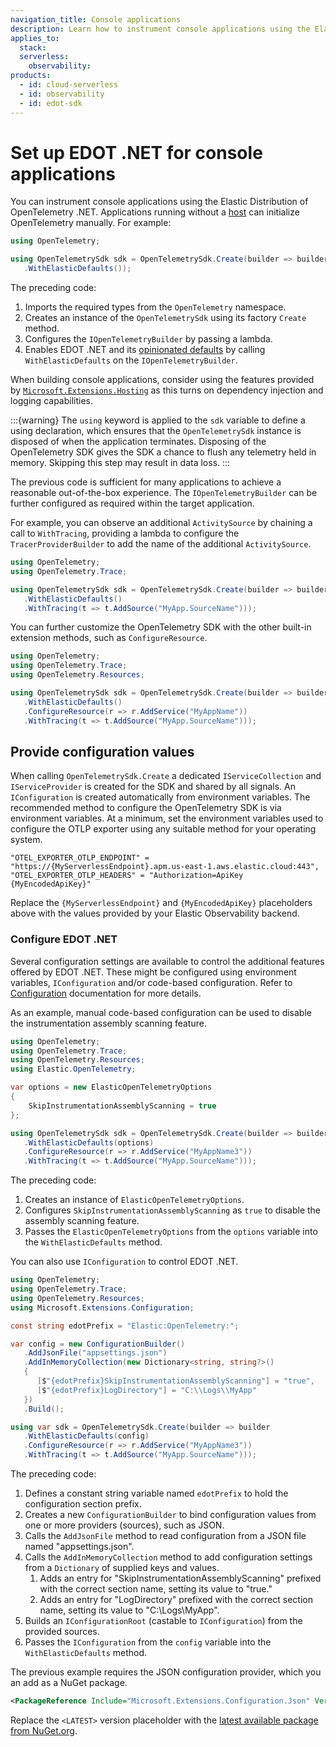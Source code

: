 ```yaml
---
navigation_title: Console applications
description: Learn how to instrument console applications using the Elastic Distribution of OpenTelemetry .NET.
applies_to:
  stack:
  serverless:
    observability:
products:
  - id: cloud-serverless
  - id: observability
  - id: edot-sdk
---
```


# Set up EDOT .NET for console applications

You can instrument console applications using the Elastic Distribution of OpenTelemetry .NET. Applications running without a [host](https://learn.microsoft.com/dotnet/core/extensions/generic-host) can initialize OpenTelemetry manually. For example:

```csharp
using OpenTelemetry;

using OpenTelemetrySdk sdk = OpenTelemetrySdk.Create(builder => builder
   .WithElasticDefaults());
```

The preceding code:

1. Imports the required types from the `OpenTelemetry` namespace.
2. Creates an instance of the `OpenTelemetrySdk` using its factory `Create` method.
3. Configures the `IOpenTelemetryBuilder` by passing a lambda.
4. Enables EDOT .NET and its [opinionated defaults](edot-defaults.md) by calling `WithElasticDefaults` on the `IOpenTelemetryBuilder`.

When building console applications, consider using the features provided by [`Microsoft.Extensions.Hosting`](https://www.nuget.org/packages/microsoft.extensions.hosting) as this turns on dependency injection and logging capabilities.

:::{warning}
The `using` keyword is applied to the `sdk` variable to define a using declaration, which ensures that the `OpenTelemetrySdk` instance is disposed of when the application terminates. Disposing of the OpenTelemetry SDK gives the SDK a chance to flush any telemetry held in memory. Skipping this step may result in data loss.
:::

The previous code is sufficient for many applications to achieve a reasonable out-of-the-box experience. The `IOpenTelemetryBuilder` can be further configured as required within the target application. 

For example, you can observe an additional `ActivitySource` by chaining a call to `WithTracing`, providing a lambda to configure the `TracerProviderBuilder` to add the name of the additional `ActivitySource`.

```csharp
using OpenTelemetry;
using OpenTelemetry.Trace;

using OpenTelemetrySdk sdk = OpenTelemetrySdk.Create(builder => builder
   .WithElasticDefaults()
   .WithTracing(t => t.AddSource("MyApp.SourceName")));
```

You can further customize the OpenTelemetry SDK with the other built-in extension methods, such as `ConfigureResource`.

```csharp
using OpenTelemetry;
using OpenTelemetry.Trace;
using OpenTelemetry.Resources;

using OpenTelemetrySdk sdk = OpenTelemetrySdk.Create(builder => builder
   .WithElasticDefaults()
   .ConfigureResource(r => r.AddService("MyAppName"))
   .WithTracing(t => t.AddSource("MyApp.SourceName")));
```

## Provide configuration values

When calling `OpenTelemetrySdk.Create` a dedicated `IServiceCollection` and `IServiceProvider` is created for the  SDK and shared by all signals. An `IConfiguration` is created automatically from environment variables. The recommended method to configure the OpenTelemetry SDK is via environment variables. At a minimum, set the environment variables used to configure the OTLP exporter using any suitable method for your operating system.

```
"OTEL_EXPORTER_OTLP_ENDPOINT" = "https://{MyServerlessEndpoint}.apm.us-east-1.aws.elastic.cloud:443",
"OTEL_EXPORTER_OTLP_HEADERS" = "Authorization=ApiKey {MyEncodedApiKey}"
```

Replace the `{MyServerlessEndpoint}` and `{MyEncodedApiKey}` placeholders above with the values provided by your Elastic Observability backend.

### Configure EDOT .NET

Several configuration settings are available to control the additional features offered by EDOT .NET. These might be configured using environment variables, `IConfiguration` and/or code-based configuration. Refer to [Configuration](../configuration.md) documentation for more details.

As an example, manual code-based configuration can be used to disable the instrumentation assembly scanning feature.

```csharp
using OpenTelemetry;
using OpenTelemetry.Trace;
using OpenTelemetry.Resources;
using Elastic.OpenTelemetry;

var options = new ElasticOpenTelemetryOptions
{
	SkipInstrumentationAssemblyScanning = true
};

using OpenTelemetrySdk sdk = OpenTelemetrySdk.Create(builder => builder
   .WithElasticDefaults(options)
   .ConfigureResource(r => r.AddService("MyAppName3"))
   .WithTracing(t => t.AddSource("MyApp.SourceName")));
```

The preceding code:

1. Creates an instance of `ElasticOpenTelemetryOptions`.
2. Configures `SkipInstrumentationAssemblyScanning` as `true` to disable the assembly scanning feature.
3. Passes the `ElasticOpenTelemetryOptions` from the `options` variable into the `WithElasticDefaults` method.

You can also use `IConfiguration` to control EDOT .NET.

```csharp
using OpenTelemetry;
using OpenTelemetry.Trace;
using OpenTelemetry.Resources;
using Microsoft.Extensions.Configuration;

const string edotPrefix = "Elastic:OpenTelemetry:";

var config = new ConfigurationBuilder()
   .AddJsonFile("appsettings.json")
   .AddInMemoryCollection(new Dictionary<string, string?>()
   {
      [$"{edotPrefix}SkipInstrumentationAssemblyScanning"] = "true",
      [$"{edotPrefix}LogDirectory"] = "C:\\Logs\\MyApp"
   })
   .Build();

using var sdk = OpenTelemetrySdk.Create(builder => builder
   .WithElasticDefaults(config)
   .ConfigureResource(r => r.AddService("MyAppName3"))
   .WithTracing(t => t.AddSource("MyApp.SourceName")));
```

The preceding code:

1. Defines a constant string variable named `edotPrefix` to hold the configuration section prefix.
2. Creates a new `ConfigurationBuilder` to bind configuration values from one or more providers (sources), such as JSON.
3. Calls the `AddJsonFile` method to read configuration from a JSON file named "appsettings.json".
4. Calls the `AddInMemoryCollection` method to add configuration settings from a `Dictionary` of supplied keys and values.
   1. Adds an entry for "SkipInstrumentationAssemblyScanning" prefixed with the correct section name, setting its value to "true."
   2. Adds an entry for "LogDirectory" prefixed with the correct section name, setting its value to "C:\Logs\MyApp".
5. Builds an `IConfigurationRoot` (castable to `IConfiguration`) from the provided sources.
6. Passes the `IConfiguration` from the `config` variable into the `WithElasticDefaults` method.

The previous example requires the JSON configuration provider, which you an add as a NuGet package.

```xml
<PackageReference Include="Microsoft.Extensions.Configuration.Json" Version="<LATEST>" />
```

Replace the `<LATEST>` version placeholder with the [latest available package from NuGet.org](https://www.nuget.org/packages/Microsoft.Extensions.Configuration.Json).